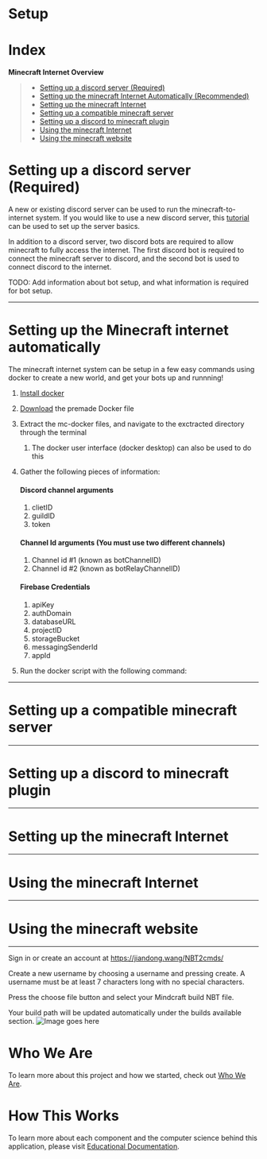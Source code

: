 # Setup

# Index
**Minecraft Internet Overview**
> * [Setting up a discord server (Required)](https://github.com/Capstone-Class-Minecraft-Internet/Setup#setting-up-a-discord-server)
> * [Setting up the minecraft Internet Automatically (Recommended)](https://github.com/Capstone-Class-Minecraft-Internet/Setup#setting-up-the-minecraft-internet-automatically)
> * [Setting up the minecraft Internet](https://github.com/Capstone-Class-Minecraft-Internet/Setup#setting-up-the-minecraft-internet)
> * [Setting up a compatible minecraft server](https://github.com/Capstone-Class-Minecraft-Internet/Setup#setting-up-a-compatible-minecraft-server)
> * [Setting up a discord to minecraft plugin](https://github.com/Capstone-Class-Minecraft-Internet/Setup#setting-up-a-discord-to-minecraft-plugin)
> * [Using the minecraft Internet](https://github.com/Capstone-Class-Minecraft-Internet/Setup#using-the-minecraft-internet)
> * [Using the minecraft website](https://github.com/Capstone-Class-Minecraft-Internet/Setup#using-the-minecraft-website)


# Setting up a discord server (Required)
A new or existing discord server can be used to run the minecraft-to-internet system. If you would like to use a new discord server, this [tutorial](https://discord.com/blog/starting-your-first-discord-server) can be used to set up the server basics. 

In addition to a discord server, two discord bots are required to allow minecraft to fully access the internet. The first discord bot is required to connect the minecraft server to discord, and the second bot is used to connect discord to the internet.

TODO: Add information about bot setup, and what information is required for bot setup.
_____
# Setting up the Minecraft internet automatically
The minecraft internet system can be setup in a few easy commands using docker to create a new world, and get your bots up and runnning!
1. [Install docker](https://docs.docker.com/get-docker/)
2. [Download](https://github.com/Capstone-Class-Minecraft-Internet/mc-docker) the premade Docker file
3. Extract the mc-docker files, and navigate to the exctracted directory through the terminal
    1. The docker user interface (docker desktop) can also be used to do this
4. Gather the following pieces of information: 
    #### Discord channel arguments
    1. clietID
    2. guildID
    3. token

    #### Channel Id arguments (You must use two different channels)
    1. Channel id #1 (known as botChannelID)
    2. Channel id #2 (known as botRelayChannelID)
    
    #### Firebase Credentials
    1. apiKey
    2. authDomain
    3. databaseURL
    4. projectID
    5. storageBucket
    6. messagingSenderId
    7. appId
5. Run the docker script with the following command: 


_____
# Setting up a compatible minecraft server
_____
# Setting up a discord to minecraft plugin
_____
# Setting up the minecraft Internet
_____
# Using the minecraft Internet
_____
# Using the minecraft website
_____
Sign in or create an account at https://jiandong.wang/NBT2cmds/

Create a new username by choosing a username and pressing create. A username must be at least 7 characters long with no special characters. 

Press the choose file button and select your Mindcraft build NBT file. 

Your build path will be updated automatically under the builds available section.
![Image goes here](https://firebasestorage.googleapis.com/v0/b/first-project-df435.appspot.com/o/website.png?alt=media&token=8a0201c7-73e6-4acb-9903-c3e474967415)

# Who We Are
To learn more about this project and how we started, check out [Who We Are](https://capstone-class-minecraft-internet.github.io/Who-We-Are/).

# How This Works
To learn more about each component and the computer science behind this application, please visit [Educational Documentation](https://capstone-class-minecraft-internet.github.io/How-This-Works/).


